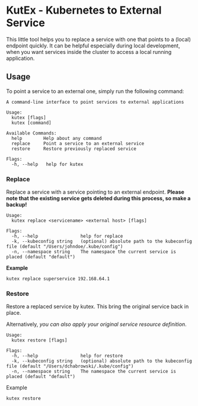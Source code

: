 # KutEx - Kubernetes to External Service

This little tool helps you to replace a service with one that points to a (local) endpoint
quickly.
It can be helpful especially during local development, when you want services
inside the cluster to access a local running application.

## Usage
To point a service to an external one, simply run the following command:

```
A command-line interface to point services to external applications

Usage:
  kutex [flags]
  kutex [command]

Available Commands:
  help        Help about any command
  replace     Point a service to an external service 
  restore     Restore previously replaced service

Flags:
  -h, --help   help for kutex
```

### Replace
Replace a service with a service pointing to an external endpoint.
**Please note that the existing service gets deleted during this process, so make a backup!**

```
Usage:
  kutex replace <servicename> <external host> [flags]

Flags:
  -h, --help                help for replace
  -k, --kubeconfig string   (optional) absolute path to the kubeconfig file (default "/Users/johndoe/.kube/config")
  -n, --namespace string    The namespace the current service is placed (default "default")

```

**Example**

```
kutex replace superservice 192.168.64.1
```

### Restore
Restore a replaced service by kutex. This bring the original service back in place.

Alternatively,  *you can also apply your original service resource definition*.


```
Usage:
  kutex restore [flags]

Flags:
  -h, --help                help for restore
  -k, --kubeconfig string   (optional) absolute path to the kubeconfig file (default "/Users/dchabrowski/.kube/config")
  -n, --namespace string    The namespace the current service is placed (default "default")
```

Example

```
kutex restore
```
